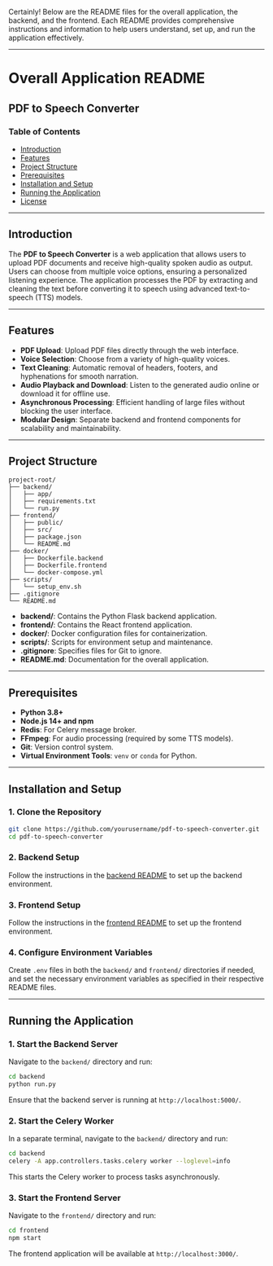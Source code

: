 Certainly! Below are the README files for the overall application, the backend, and the frontend. Each README provides comprehensive instructions and information to help users understand, set up, and run the application effectively.

---

# Overall Application README

## PDF to Speech Converter

### Table of Contents

- [Introduction](#introduction)
- [Features](#features)
- [Project Structure](#project-structure)
- [Prerequisites](#prerequisites)
- [Installation and Setup](#installation-and-setup)
- [Running the Application](#running-the-application)
- [License](#license)

---

## Introduction

The **PDF to Speech Converter** is a web application that allows users to upload PDF documents and receive high-quality spoken audio as output. Users can choose from multiple voice options, ensuring a personalized listening experience. The application processes the PDF by extracting and cleaning the text before converting it to speech using advanced text-to-speech (TTS) models.

---

## Features

- **PDF Upload**: Upload PDF files directly through the web interface.
- **Voice Selection**: Choose from a variety of high-quality voices.
- **Text Cleaning**: Automatic removal of headers, footers, and hyphenations for smooth narration.
- **Audio Playback and Download**: Listen to the generated audio online or download it for offline use.
- **Asynchronous Processing**: Efficient handling of large files without blocking the user interface.
- **Modular Design**: Separate backend and frontend components for scalability and maintainability.

---

## Project Structure

```
project-root/
├── backend/
│   ├── app/
│   ├── requirements.txt
│   └── run.py
├── frontend/
│   ├── public/
│   ├── src/
│   ├── package.json
│   └── README.md
├── docker/
│   ├── Dockerfile.backend
│   ├── Dockerfile.frontend
│   └── docker-compose.yml
├── scripts/
│   └── setup_env.sh
├── .gitignore
└── README.md
```

- **backend/**: Contains the Python Flask backend application.
- **frontend/**: Contains the React frontend application.
- **docker/**: Docker configuration files for containerization.
- **scripts/**: Scripts for environment setup and maintenance.
- **.gitignore**: Specifies files for Git to ignore.
- **README.md**: Documentation for the overall application.

---

## Prerequisites

- **Python 3.8+**
- **Node.js 14+ and npm**
- **Redis**: For Celery message broker.
- **FFmpeg**: For audio processing (required by some TTS models).
- **Git**: Version control system.
- **Virtual Environment Tools**: `venv` or `conda` for Python.

---

## Installation and Setup

### 1. Clone the Repository

```bash
git clone https://github.com/yourusername/pdf-to-speech-converter.git
cd pdf-to-speech-converter
```

### 2. Backend Setup

Follow the instructions in the [backend README](backend/README.md) to set up the backend environment.

### 3. Frontend Setup

Follow the instructions in the [frontend README](frontend/README.md) to set up the frontend environment.

### 4. Configure Environment Variables

Create `.env` files in both the `backend/` and `frontend/` directories if needed, and set the necessary environment variables as specified in their respective README files.

---

## Running the Application

### 1. Start the Backend Server

Navigate to the `backend/` directory and run:

```bash
cd backend
python run.py
```

Ensure that the backend server is running at `http://localhost:5000/`.

### 2. Start the Celery Worker

In a separate terminal, navigate to the `backend/` directory and run:

```bash
cd backend
celery -A app.controllers.tasks.celery worker --loglevel=info
```

This starts the Celery worker to process tasks asynchronously.

### 3. Start the Frontend Server

Navigate to the `frontend/` directory and run:

```bash
cd frontend
npm start
```

The frontend application will be available at `http://localhost:3000/`.


